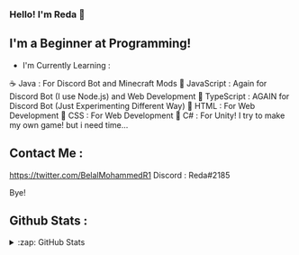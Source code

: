 ### Hello! I'm Reda 👋

## I'm a Beginner at Programming!

- I'm Currently Learning :

☕️ Java : For Discord Bot and Minecraft Mods
🍵 JavaScript : Again for Discord Bot (I use Node.js) and Web Development
🧃 TypeScript : AGAIN for Discord Bot (Just Experimenting Different Way)
🎂 HTML : For Web Development
🍣 CSS : For Web Development
🍡 C# : For Unity! I try to make my own game! but i need time...

## Contact Me :

https://twitter.com/BelalMohammedR1
Discord : Reda#2185

Bye!

## Github Stats :

</details>

<details>
  <summary>:zap: GitHub Stats</summary>

  <img align="left" alt="Reda's GitHub Stats" src="https://github-readme-stats.codestackr.vercel.app/api?username=Reda-BELA&show_icons=true&hide_border=true" />

</details>